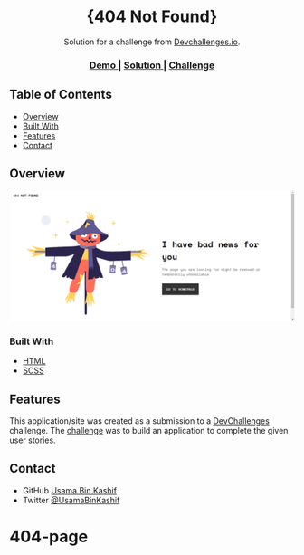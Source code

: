<!-- Please update value in the {}  -->

<h1 align="center">{404 Not Found}</h1>

<div align="center">
   Solution for a challenge from  <a href="http://devchallenges.io" target="_blank">Devchallenges.io</a>.
</div>

<div align="center">
  <h3>
    <a href="https://{your-demo-link.your-domain}">
      Demo
    </a>
    <span> | </span>
    <a href="https://https://github.com/UsamaBinKashif/404-page">
      Solution
    </a>
    <span> | </span>
    <a href="https://devchallenges.io/challenges/wBunSb7FPrIepJZAg0sY">
      Challenge
    </a>
  </h3>
</div>

<!-- TABLE OF CONTENTS -->

## Table of Contents

- [Overview](#overview)
 - [Built With](#built-with)
- [Features](#features)
- [Contact](#contact)


<!-- OVERVIEW -->

## Overview

![screenshot](https://github.com/UsamaBinKashif/404-page/blob/main/images/screenshot.png)



### Built With

<!-- This section should list any major frameworks that you built your project using. Here are a few examples.-->

- [HTML](https://www.w3schools.com/html/)
- [SCSS](https://sass-lang.com/)

## Features

<!-- List the features of your application or follow the template. Don't share the figma file here :) -->

This application/site was created as a submission to a [DevChallenges](https://devchallenges.io/challenges) challenge. The [challenge](https://devchallenges.io/challenges/wBunSb7FPrIepJZAg0sY) was to build an application to complete the given user stories.



## Contact
- GitHub [Usama Bin Kashif](https://https://github.com/UsamaBinKashif)
- Twitter [@UsamaBinKashif](https://https://twitter.com/UsamaBinKashif)
# 404-page
